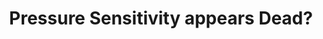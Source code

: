 ---
title: 'Pressure Sensitivity appears Dead?'
redirect_to:
  - 'https://discuss.pencil2d.org/t/pressure-sensitivity-appears-dead/826'
---